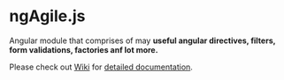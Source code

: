 # ngAgile.js

Angular module that comprises of may **useful angular directives, filters, form validations, factories anf lot more.**

Please check out [Wiki](https://github.com/agileinfoways/ngAgile.js/wiki) for [detailed documentation](https://github.com/agileinfoways/ngAgile.js/wiki).
